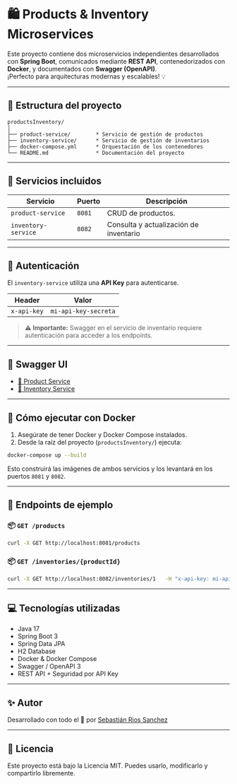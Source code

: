 # 🛍️ Products & Inventory Microservices

Este proyecto contiene dos microservicios independientes desarrollados con **Spring Boot**, comunicados mediante **REST API**, contenedorizados con **Docker**, y documentados con **Swagger (OpenAPI)**.  
¡Perfecto para arquitecturas modernas y escalables! 💡

---

## 📁 Estructura del proyecto

```
productsInventory/
│
├── product-service/        * Servicio de gestión de productos
├── inventory-service/      * Servicio de gestión de inventarios
├── docker-compose.yml      * Orquestación de los contenedores
└── README.md               * Documentación del proyecto
```

---

## 🚀 Servicios incluidos

| Servicio          | Puerto | Descripción                                  |
|------------------|--------|----------------------------------------------|
| `product-service` | `8081` | CRUD de productos. |
| `inventory-service` | `8082` | Consulta y actualización de inventario      |

---

## 🔐 Autenticación

El `inventory-service` utiliza una **API Key** para autenticarse.

| Header        | Valor                |
|---------------|----------------------|
| `x-api-key`   | `mi-api-key-secreta` |

> **⚠️ Importante:** Swagger en el servicio de inventario requiere autenticación para acceder a los endpoints.

---

## 🧪 Swagger UI

- [🔗 Product Service](http://localhost:8081/swagger-ui/index.html)
- [🔗 Inventory Service](http://localhost:8082/swagger-ui/index.html)

---

## 🐳 Cómo ejecutar con Docker

1. Asegúrate de tener Docker y Docker Compose instalados.
2. Desde la raíz del proyecto (`productsInventory/`) ejecuta:

```bash
docker-compose up --build
```

Esto construirá las imágenes de ambos servicios y los levantará en los puertos `8081` y `8082`.

---

## 🧰 Endpoints de ejemplo

### 📦 `GET /products`

```bash
curl -X GET http://localhost:8081/products
```

### 📦 `GET /inventories/{productId}`

```bash
curl -X GET http://localhost:8082/inventories/1   -H "x-api-key: mi-api-key-secreta"
```

---

## 💻 Tecnologías utilizadas

- Java 17
- Spring Boot 3
- Spring Data JPA
- H2 Database
- Docker & Docker Compose
- Swagger / OpenAPI 3
- REST API + Seguridad por API Key

---

## ✨ Autor

Desarrollado con todo el 💚 por [Sebastián Rios Sanchez](https://github.com/sebasr23)

---

## 📌 Licencia

Este proyecto está bajo la Licencia MIT. Puedes usarlo, modificarlo y compartirlo libremente.
